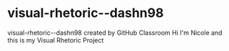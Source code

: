 # visual-rhetoric--dashn98
visual-rhetoric--dashn98 created by GitHub Classroom
Hi I'm Nicole and this is my Visual Rhetoric Project
